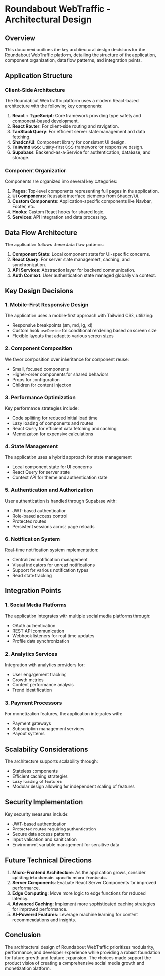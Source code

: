 
# Roundabout WebTraffic - Architectural Design

## Overview

This document outlines the key architectural design decisions for the Roundabout WebTraffic platform, detailing the structure of the application, component organization, data flow patterns, and integration points.

## Application Structure

### Client-Side Architecture

The Roundabout WebTraffic platform uses a modern React-based architecture with the following key components:

1. **React + TypeScript**: Core framework providing type safety and component-based development.
2. **React Router**: For client-side routing and navigation.
3. **TanStack Query**: For efficient server state management and data fetching.
4. **Shadcn/UI**: Component library for consistent UI design.
5. **Tailwind CSS**: Utility-first CSS framework for responsive design.
6. **Supabase**: Backend-as-a-Service for authentication, database, and storage.

### Component Organization

Components are organized into several key categories:

1. **Pages**: Top-level components representing full pages in the application.
2. **UI Components**: Reusable interface elements from Shadcn/UI.
3. **Custom Components**: Application-specific components like Navbar, Footer, etc.
4. **Hooks**: Custom React hooks for shared logic.
5. **Services**: API integration and data processing.

## Data Flow Architecture

The application follows these data flow patterns:

1. **Component State**: Local component state for UI-specific concerns.
2. **React Query**: For server state management, caching, and synchronization.
3. **API Services**: Abstraction layer for backend communication.
4. **Auth Context**: User authentication state managed globally via context.

## Key Design Decisions

### 1. Mobile-First Responsive Design

The application uses a mobile-first approach with Tailwind CSS, utilizing:
- Responsive breakpoints (sm, md, lg, xl)
- Custom hook `useDevice` for conditional rendering based on screen size
- Flexible layouts that adapt to various screen sizes

### 2. Component Composition

We favor composition over inheritance for component reuse:
- Small, focused components
- Higher-order components for shared behaviors
- Props for configuration
- Children for content injection

### 3. Performance Optimization

Key performance strategies include:
- Code splitting for reduced initial load time
- Lazy loading of components and routes
- React Query for efficient data fetching and caching
- Memoization for expensive calculations

### 4. State Management

The application uses a hybrid approach for state management:
- Local component state for UI concerns
- React Query for server state
- Context API for theme and authentication state

### 5. Authentication and Authorization

User authentication is handled through Supabase with:
- JWT-based authentication
- Role-based access control
- Protected routes
- Persistent sessions across page reloads

### 6. Notification System

Real-time notification system implementation:
- Centralized notification management
- Visual indicators for unread notifications
- Support for various notification types
- Read state tracking

## Integration Points

### 1. Social Media Platforms

The application integrates with multiple social media platforms through:
- OAuth authentication
- REST API communication
- Webhook listeners for real-time updates
- Profile data synchronization

### 2. Analytics Services

Integration with analytics providers for:
- User engagement tracking
- Growth metrics
- Content performance analysis
- Trend identification

### 3. Payment Processors

For monetization features, the application integrates with:
- Payment gateways
- Subscription management services
- Payout systems

## Scalability Considerations

The architecture supports scalability through:
- Stateless components
- Efficient caching strategies
- Lazy loading of features
- Modular design allowing for independent scaling of features

## Security Implementation

Key security measures include:
- JWT-based authentication
- Protected routes requiring authentication
- Secure data access patterns
- Input validation and sanitization
- Environment variable management for sensitive data

## Future Technical Directions

1. **Micro-Frontend Architecture**: As the application grows, consider splitting into domain-specific micro-frontends.
2. **Server Components**: Evaluate React Server Components for improved performance.
3. **Edge Computing**: Move more logic to edge functions for reduced latency.
4. **Advanced Caching**: Implement more sophisticated caching strategies for improved performance.
5. **AI-Powered Features**: Leverage machine learning for content recommendations and insights.

## Conclusion

The architectural design of Roundabout WebTraffic prioritizes modularity, performance, and developer experience while providing a robust foundation for future growth and feature expansion. The choices made support the product vision of creating a comprehensive social media growth and monetization platform.
